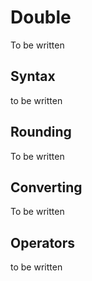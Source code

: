 # Double

To be written

## Syntax

to be written

## Rounding

To be written

## Converting

To be written

## Operators

to be written

